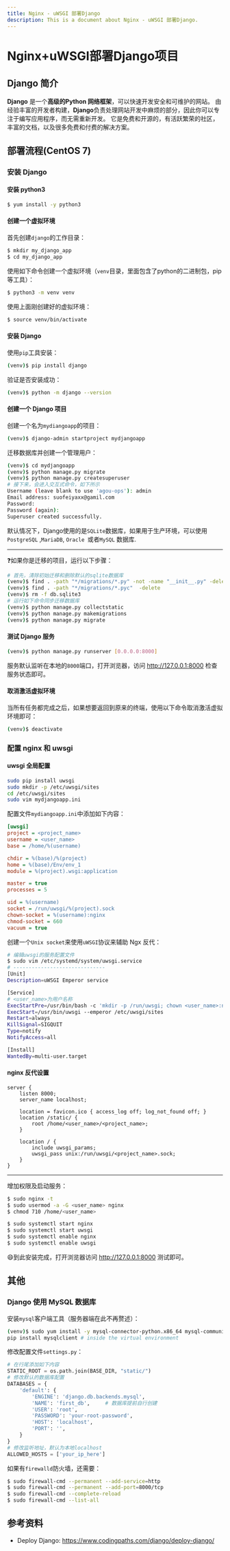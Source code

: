```yaml
---
title: Nginx - uWSGI 部署Django
description: This is a document about Nginx - uWSGI 部署Django.
---
```


# Nginx+uWSGI部署Django项目

## Django 简介

**Django** 是一个**高级的Python 网络框架**，可以快速开发安全和可维护的网站。 由经验丰富的开发者构建，**Django**负责处理网站开发中麻烦的部分，因此你可以专注于编写应用程序，而无需重新开发。 它是免费和开源的，有活跃繁荣的社区，丰富的文档，以及很多免费和付费的解决方案。

##  部署流程(CentOS 7)

### 安装 Django

#### 安装 python3

```bash
$ yum install -y python3
```

#### 创建一个虚拟环境

首先创建`django`的工作目录：

```bash
$ mkdir my_django_app
$ cd my_django_app
```

使用如下命令创建一个虚拟环境（`venv`目录，里面包含了python的二进制包，pip等工具）：

```bash
$ python3 -m venv venv
```

使用上面刚创建好的虚拟环境：

```bash
$ source venv/bin/activate
```

#### 安装 Django

使用`pip`工具安装：

```bash
(venv)$ pip install django
```

验证是否安装成功：

```bash
(venv)$ python -m django --version
```

#### 创建一个 Django 项目

创建一个名为`mydiangoapp`的项目：

```bash
(venv)$ django-admin startproject mydjangoapp
```

迁移数据库并创建一个管理用户：

```bash
(venv)$ cd mydjangoapp
(venv)$ python manage.py migrate
(venv)$ python manage.py createsuperuser
# 接下来，会进入交互式命令，如下所示
Username (leave blank to use 'agou-ops'): admin
Email address: suofeiyaxx@gamil.com
Password: 
Password (again): 
Superuser created successfully.
```

默认情况下，Django使用的是`SQLite`数据库，如果用于生产环境，可以使用`PostgreSQL` ,` MariaDB `, `Oracle `或者`MySQL` 数据库.

---

:question:如果你是迁移的项目，运行以下步骤：

```bash
# 首先，清除初始迁移和删除默认的sqlite数据库
(venv)$ find . -path "*/migrations/*.py" -not -name "__init__.py" -delete
(venv)$ find . -path "*/migrations/*.pyc"  -delete
(venv)$ rm -f db.sqlite3
# 运行如下命令同步迁移数据库
(venv)$ python manage.py collectstatic
(venv)$ python manage.py makemigrations
(venv)$ python manage.py migrate
```

#### 测试 Django 服务

```bash
(venv)$ python manage.py runserver [0.0.0.0:8000]
```

服务默认监听在本地的`8000`端口，打开浏览器，访问 http://127.0.0.1:8000 检查服务状态即可。

#### 取消激活虚拟环境

当所有任务都完成之后，如果想要返回到原来的终端，使用以下命令取消激活虚拟环境即可：

```bash
(venv)$ deactivate
```

### 配置 nginx 和 uwsgi

#### uwsgi 全局配置

```bash
sudo pip install uwsgi
sudo mkdir -p /etc/uwsgi/sites
cd /etc/uwsgi/sites
sudo vim mydjangoapp.ini
```

配置文件`mydiangoapp.ini`中添加如下内容：

```ini
[uwsgi]
project = <project_name>
username = <user_name>
base = /home/%(username)

chdir = %(base)/%(project)
home = %(base)/Env/env_1
module = %(project).wsgi:application

master = true
processes = 5

uid = %(username)
socket = /run/uwsgi/%(project).sock
chown-socket = %(username):nginx
chmod-socket = 660
vacuum = true
```

创建一个`Unix socket`来使用`uWSGI`协议来辅助 Ngx 反代：

```bash
# 编辑uwsgi的服务配置文件
$ sudo vim /etc/systemd/system/uwsgi.service
# ------------------------------
[Unit]
Description=uWSGI Emperor service

[Service]
# <user_name>为用户名称
ExecStartPre=/usr/bin/bash -c 'mkdir -p /run/uwsgi; chown <user_name>:nginx /run/uwsgi'
ExecStart=/usr/bin/uwsgi --emperor /etc/uwsgi/sites
Restart=always
KillSignal=SIGQUIT
Type=notify
NotifyAccess=all

[Install]
WantedBy=multi-user.target
```

#### nginx 反代设置

```nginx
server {
    listen 8000;
    server_name localhost;

    location = favicon.ico { access_log off; log_not_found off; }
    location /static/ {
        root /home/<user_name>/<project_name>;
    }

    location / {
        include uwsgi_params;
        uwsgi_pass unix:/run/uwsgi/<project_name>.sock;
    }
}
```

---

增加权限及启动服务：

```bash
$ sudo nginx -t
$ sudo usermod -a -G <user_name> nginx
$ chmod 710 /home/<user_name>

$ sudo systemctl start nginx
$ sudo systemctl start uwsgi
$ sudo systemctl enable nginx
$ sudo systemctl enable uwsgi
```

:smile:到此安装完成，打开浏览器访问 http://127.0.0.1:8000 测试即可。

## 其他

### Django 使用 MySQL 数据库

安装`mysql`客户端工具（服务器端在此不再赘述）：

```bash
(venv)$ sudo yum install -y mysql-connector-python.x86_64 mysql-community-devel.x86_64 mysql-cluster-community-client.x86_64 mysql-shell.x86_64 mysql-router.x86_64 gcc
pip install mysqlclient # inside the virtual environment
```

修改配置文件`settings.py`：

```python
# 在行尾添加如下内容
STATIC_ROOT = os.path.join(BASE_DIR, "static/")
# 修改默认的数据库配置
DATABASES = {
    'default': {
        'ENGINE': 'django.db.backends.mysql',
        'NAME': 'first_db',		# 数据库提前自行创建
        'USER': 'root',
        'PASSWORD': 'your-root-password',
        'HOST': 'localhost',
        'PORT': '',
    }
}
# 修改监听地址，默认为本地localhost
ALLOWED_HOSTS = ['your_ip_here']
```

如果有`firewalld`防火墙，还需要：

```bash
$ sudo firewall-cmd --permanent --add-service=http
$ sudo firewall-cmd --permanent --add-port=8000/tcp
$ sudo firewall-cmd --complete-reload
$ sudo firewall-cmd --list-all
```

## 参考资料

- Deploy Django: https://www.codingpaths.com/django/deploy-django/